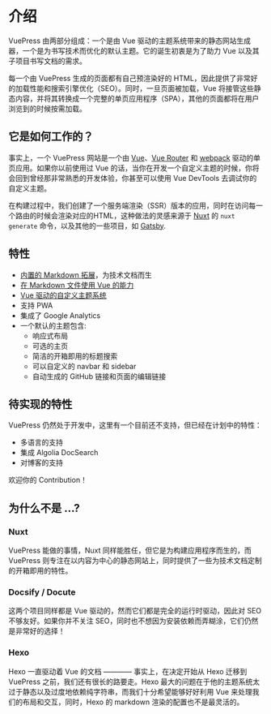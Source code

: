 # 介绍

VuePress 由两部分组成：一个是由 Vue 驱动的主题系统带来的静态网站生成器，一个是为书写技术而优化的默认主题。它的诞生初衷是为了助力 Vue 以及其子项目书写文档的需求。
 
每一个由 VuePress 生成的页面都有自己预渲染好的 HTML，因此提供了非常好的加载性能和搜索引擎优化（SEO）。同时，一旦页面被加载，Vue 将接管这些静态内容，并将其转换成一个完整的单页应用程序（SPA），其他的页面都将在用户浏览到的时候按需加载。

## 它是如何工作的？

事实上，一个 VuePress 网站是一个由 [Vue](http://vuejs.org/)、[Vue Router](https://github.com/vuejs/vue-router) 和 [webpack](http://webpack.js.org/) 驱动的单页应用。如果你以前使用过 Vue 的话，当你在开发一个自定义主题的时候，你将会回到曾经那非常熟悉的开发体验，你甚至可以使用 Vue DevTools 去调试你的自定义主题。

在构建过程中，我们创建了一个服务端渲染（SSR）版本的应用，同时在访问每一个路由的时候会渲染对应的HTML，这种做法的灵感来源于 [Nuxt](https://nuxtjs.org/) 的 `nuxt generate` 命令，以及其他的一些项目，如 [Gatsby](https://www.gatsbyjs.org/).

## 特性

- [内置的 Markdown 拓展](./markdown.md)，为技术文档而生
- [在 Markdown 文件使用 Vue 的能力](./using-vue.md)
- [Vue 驱动的自定义主题系统](./custom-themes)
- 支持 PWA
- 集成了 Google Analytics
- 一个默认的主题包含:
  - 响应式布局
  - 可选的主页
  - 简洁的开箱即用的标题搜索
  - 可以自定义的 navbar 和 sidebar
  - 自动生成的 GitHub 链接和页面的编辑链接

## 待实现的特性

VuePress 仍然处于开发中，这里有一个目前还不支持，但已经在计划中的特性：

- 多语言的支持
- 集成 Algolia DocSearch 
- 对博客的支持

欢迎你的 Contribution！

## 为什么不是 ...?

### Nuxt

VuePress 能做的事情，Nuxt 同样能胜任，但它是为构建应用程序而生的，而 VuePress 则专注在以内容为中心的静态网站上，同时提供了一些为技术文档定制的开箱即用的特性。

### Docsify / Docute

这两个项目同样都是 Vue 驱动的，然而它们都是完全的运行时驱动，因此对 SEO 不够友好。如果你并不关注 SEO，同时也不想因为安装依赖而弄糊涂，它们仍然是非常好的选择！

### Hexo

Hexo 一直驱动着 Vue 的文档 ———— 事实上，在决定开始从 Hexo 迁移到 VuePress 之前，我们还有很长的路要走。Hexo 最大的问题在于他的主题系统太过于静态以及过度地依赖纯字符串，而我们十分希望能够好好利用 Vue 来处理我们的布局和交互，同时，Hexo 的 markdown 渲染的配置也不是最灵活的。

